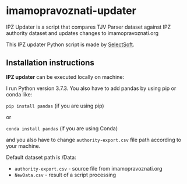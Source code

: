 # imamopravoznati-updater
IPZ Updater is a script that compares TJV Parser dataset against IPZ authority dataset and updates changes to imamopravoznati.org

This IPZ updater Python script is made by [SelectSoft](https://github.com/SelectSoft).

## Installation instructions

**IPZ updater** can be executed locally on machine:

I run Python version 3.7.3. You also have to add pandas by using pip or conda like:

`pip install pandas` (if you are using pip)

or

`conda install pandas` (if you are using Conda)

and you also have to change `authority-export.csv` file path according to your machine.

Default dataset path is /Data:
- `authority-export.csv` - source file from imamopravoznati.org
- `NewData.csv` - result of a script processing

